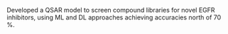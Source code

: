 Developed a QSAR model to screen compound libraries for novel EGFR inhibitors, using ML and DL approaches achieving accuracies north of 70 %.
